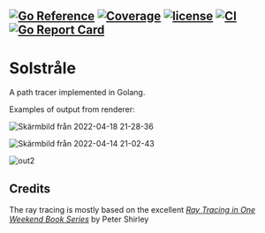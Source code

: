 
[![Go Reference](https://pkg.go.dev/badge/github.com/DanielPettersson/solstrale.svg)](https://pkg.go.dev/github.com/DanielPettersson/solstrale)
[![Coverage](https://codecov.io/gh/DanielPettersson/solstrale/branch/main/graphs/badge.svg?branch=main)](https://codecov.io/gh/DanielPettersson/solstrale)
[![license](https://img.shields.io/github/license/DanielPettersson/solstrale.svg)](https://tldrlegal.com/license/gnu-general-public-license-v3-(gpl-3))
[![CI](https://github.com/DanielPettersson/solstrale/workflows/Go/badge.svg)](https://github.com/DanielPettersson/solstrale/actions?query=workflow%3CI)
[![Go Report Card](https://goreportcard.com/badge/github.com/DanielPettersson/solstrale)](https://goreportcard.com/report/github.com/DanielPettersson/solstrale)
------
# Solstråle
A path tracer implemented in Golang.

Examples of output from renderer:

![Skärmbild från 2022-04-18 21-28-36](https://user-images.githubusercontent.com/3603911/163865196-b44ca145-acd0-4c6f-946a-443d4253b13d.png)

![Skärmbild från 2022-04-14 21-02-43](https://user-images.githubusercontent.com/3603911/163459215-36e5738d-4a71-4d20-802b-839c6fde995a.png)

![out2](https://user-images.githubusercontent.com/3603911/160006652-39fef265-cc9e-44e0-90db-b370f1daaf89.png)

## Credits
The ray tracing is mostly based on the excellent [_Ray Tracing in One Weekend Book Series_](https://github.com/RayTracing/raytracing.github.io) by Peter Shirley

